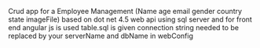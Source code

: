 Crud app for a Employee Management (Name age email gender country state imageFile) 
based on dot net 4.5 web api using sql server and for front end angular js is used 
table.sql is given connection string needed to be replaced by your serverName and dbName in webConfig
